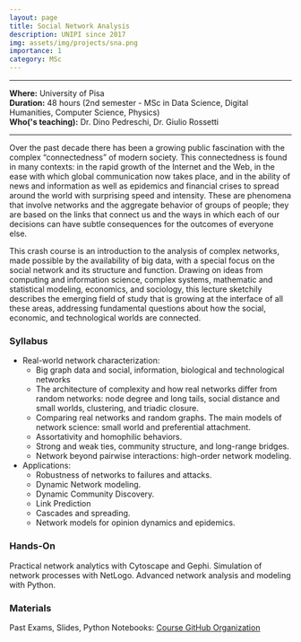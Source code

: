 ```yaml
---
layout: page
title: Social Network Analysis
description: UNIPI since 2017
img: assets/img/projects/sna.png
importance: 1
category: MSc
---
```


---
**Where:** University of Pisa\
**Duration:** 48 hours (2nd semester - MSc in Data Science, Digital Humanities, Computer Science, Physics)\
**Who('s teaching):** Dr. Dino Pedreschi, Dr. Giulio Rossetti

---


Over the past decade there has been a growing public fascination with the complex “connectedness” of modern society. This connectedness is found in many contexts: in the rapid growth of the Internet and the Web, in the ease with which global communication now takes place, and in the ability of news and information as well as epidemics and financial crises to spread around the world with surprising speed and intensity. These are phenomena that involve networks and the aggregate behavior of groups of people; they are based on the links that connect us and the ways in which each of our decisions can have subtle consequences for the outcomes of everyone else.

This crash course is an introduction to the analysis of complex networks, made possible by the availability of big data, with a special focus on the social network and its structure and function. Drawing on ideas from computing and information science, complex systems, mathematic and statistical modeling, economics, and sociology, this lecture sketchily describes the emerging field of study that is growing at the interface of all these areas, addressing fundamental questions about how the social, economic, and technological worlds are connected.

### Syllabus
- Real-world network characterization:
  - Big graph data and social, information, biological and technological networks
  - The architecture of complexity and how real networks differ from random networks: node degree and long tails, social distance and small worlds, clustering, and triadic closure. 
  - Comparing real networks and random graphs. The main models of network science: small world and preferential attachment.
  - Assortativity and homophilic behaviors.
  - Strong and weak ties, community structure, and long-range bridges. 
  - Network beyond pairwise interactions: high-order network modeling.
- Applications:
  - Robustness of networks to failures and attacks. 
  - Dynamic Network modeling.
  - Dynamic Community Discovery.
  - Link Prediction
  - Cascades and spreading. 
  - Network models for opinion dynamics and epidemics. 

### Hands-On
Practical network analytics with Cytoscape and Gephi. 
Simulation of network processes with NetLogo. 
Advanced network analysis and modeling with Python.

### Materials

Past Exams, Slides, Python Notebooks: <a href="https://github.com/sna-unipi">Course GitHub Organization</a>